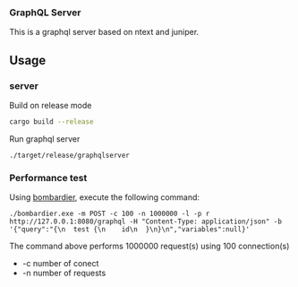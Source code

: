 ### GraphQL Server

This is a graphql server based on ntext and juniper.

## Usage

### server
Build on release mode
```bash
cargo build --release
```

Run graphql server
```
./target/release/graphqlserver
```

### Performance test
Using [bombardier](https://github.com/codesenberg/bombardier), execute the following command:

```
./bombardier.exe -m POST -c 100 -n 1000000 -l -p r http://127.0.0.1:8080/graphql -H "Content-Type: application/json" -b '{"query":"{\n  test {\n    id\n  }\n}\n","variables":null}'
```
The command above performs 1000000 request(s) using 100 connection(s)

* -c number of conect
* -n number of requests